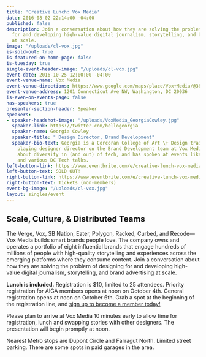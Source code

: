 ```yaml
---
title: 'Creative Lunch: Vox Media'
date: 2016-08-02 22:14:00 -04:00
published: false
description: Join a conversation about how they are solving the problem of designing
  for and developing high-value digital journalism, storytelling, and brand advertising
  at scale.
image: "/uploads/cl-vox.jpg"
is-sold-out: true
is-featured-on-home-page: false
is-tuesday: true
single-event-header-image: "/uploads/cl-vox.jpg"
event-date: 2016-10-25 12:00:00 -04:00
event-venue-name: Vox Media
event-venue-directions: https://www.google.com/maps/place/Vox+Media/@38.9060648,-77.0429348,17z/data=!3m1!4b1!4m5!3m4!1s0x89b7b7b897bb5b1f:0x59d140372f8bdd77!8m2!3d38.9060648!4d-77.0407461
event-venue-address: 1201 Connecticut Ave NW, Washington, DC 20036
is-even-on-events-page: false
has-speakers: true
presenter-section-header: Speaker
speakers:
- speaker-headshot-image: "/uploads/VoxMedia_GeorgiaCowley.jpg"
  speaker-link: https://twitter.com/hellogeorgia
  speaker-name: Georgia Cowley
  speaker-title: " Design Director, Brand Development"
  speaker-bio-text: Georgia is a Corcoran College of Art \+ Design trained, violin
    playing designer director on the Brand Development team at Vox Media. She is passionate
    about diversity in (and out) of tech, and has spoken at events like SRCCON, ContraryCon
    and various DC Tech talks.
left-button-link: https://www.eventbrite.com/e/creative-lunch-vox-media-tickets-28000448094?ref=ebapi
left-button-text: SOLD OUT!
right-button-link: https://www.eventbrite.com/e/creative-lunch-vox-media-tickets-28000448094?ref=ebapi
right-button-text: Tickets (non-members)
event-bg-image: "/uploads/cl-vox.jpg"
layout: singles/event
---
```


## Scale, Culture, & Distributed Teams

The Verge, Vox, SB Nation, Eater, Polygon, Racked, Curbed, and Recode—Vox Media builds smart brands people love. The company owns and operates a portfolio of eight influential brands that engage hundreds of millions of people with high-quality storytelling and experiences across the emerging platforms where they consume content. Join a conversation about how they are solving the problem of designing for and developing high-value digital journalism, storytelling, and brand advertising at scale.

**Lunch is included.** Registration is $10, limited to 25 attendees. Priority registration for AIGA members opens at noon on October 4th. General registration opens at noon on October 6th. Grab a spot at the beginning of the registration line, and [sign up to become a member today!](http://www.aiga.org/join)

Please plan to arrive at Vox Media 10 minutes early to allow time for registration, lunch and swapping stories with other designers. The presentation will begin promptly at noon.

Nearest Metro stops are Dupont Circle and Farragut North. Limited street parking. There are some spots in paid garages in the area.